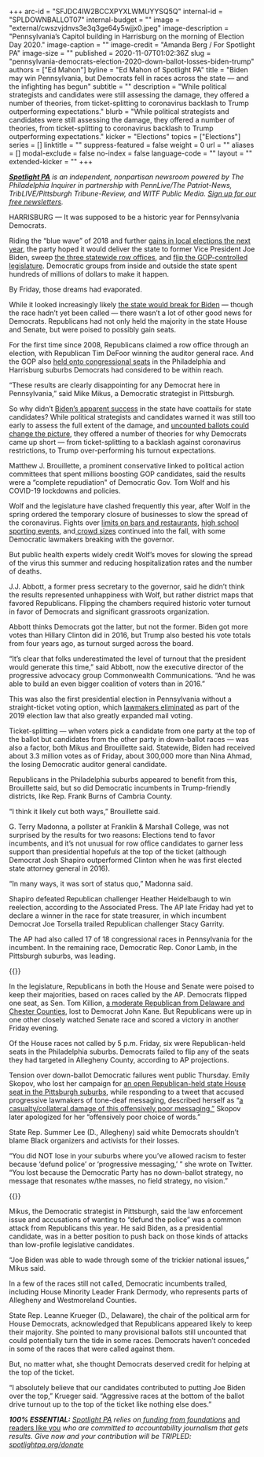 +++
arc-id = "SFJDC4IW2BCCXPYXLWMUYYSQ5Q"
internal-id = "SPLDOWNBALLOT07"
internal-budget = ""
image = "external/cwszvjdnvs3e3q3ge64y5wjjx0.jpeg"
image-description = "Pennsylvania’s Capitol building in Harrisburg on the morning of Election Day 2020."
image-caption = ""
image-credit = "Amanda Berg / For Spotlight PA"
image-size = ""
published = 2020-11-07T01:02:36Z
slug = "pennsylvania-democrats-election-2020-down-ballot-losses-biden-trump"
authors = ["Ed Mahon"]
byline = "Ed Mahon of Spotlight PA"
title = "Biden may win Pennsylvania, but Democrats fell in races across the state — and the infighting has begun"
subtitle = ""
description = "While political strategists and candidates were still assessing the damage, they offered a number of theories, from ticket-splitting to coronavirus backlash to Trump outperforming expectations."
blurb = "While political strategists and candidates were still assessing the damage, they offered a number of theories, from ticket-splitting to coronavirus backlash to Trump outperforming expectations."
kicker = "Elections"
topics = ["Elections"]
series = []
linktitle = ""
suppress-featured = false
weight = 0
url = ""
aliases = []
modal-exclude = false
no-index = false
language-code = ""
layout = ""
extended-kicker = ""
+++

<a href="https://www.spotlightpa.org/"><i><b>Spotlight PA</b></i></a><i> is an independent, nonpartisan newsroom powered by The Philadelphia Inquirer in partnership with PennLive/The Patriot-News, TribLIVE/Pittsburgh Tribune-Review, and WITF Public Media. </i><a href="https://www.spotlightpa.org/newsletters"><i>Sign up for our free newsletters</i></a><i>.</i>

HARRISBURG — It was supposed to be a historic year for Pennsylvania Democrats.

Riding the “blue wave” of 2018 and further <a href="https://www.inquirer.com/news/pennsylvania-2019-election-results-20191106.html" target=_blank>gains in local elections the next year</a>, the party hoped it would deliver the state to former Vice President Joe Biden, sweep <a href="https://www.inquirer.com/politics/election/pennsylvania-row-offices-attorney-general-auditor-treasurer-20201031.html" target=_blank>the three statewide row offices</a>, and <a href="https://www.inquirer.com/politics/election/pennsylvania-state-house-senate-2020-election-20201026.html" target=_blank>flip the GOP-controlled legislature</a>. Democratic groups from inside and outside the state spent hundreds of millions of dollars to make it happen.

By Friday, those dreams had evaporated.

While it looked increasingly likely <a href="https://www.inquirer.com/politics/election/live/elections-2020-results-candidates-updates-news-pennsylvania-20201106.html" target=_blank>the state would break for Biden</a> — though the race hadn’t yet been called — there wasn’t a lot of other good news for Democrats. Republicans had not only held the majority in the state House and Senate, but were poised to possibly gain seats.

For the first time since 2008, Republicans claimed a row office through an election, with Republican Tim DeFoor winning the auditor general race. And the GOP also <a href="https://www.inquirer.com/politics/election/brian-fitzpatrick-christine-finello-1st-district-us-house-2020-pa-results-20201104.html" target=_blank>held onto congressional seats</a> in the Philadelphia and Harrisburg suburbs Democrats had considered to be within reach.

“These results are clearly disappointing for any Democrat here in Pennsylvania,” said Mike Mikus, a Democratic strategist in Pittsburgh.

<script src="https://www.spotlightpa.org/embed.js" async></script><div data-spl-embed-version="1" data-spl-src="https://www.spotlightpa.org/embeds/newsletter/"></div>

So why didn’t <a href="https://www.inquirer.com/news/2020-election-trump-biden-vote-count-pa-philly-results-20201105.html" target="_blank">Biden’s apparent success</a> in the state have coattails for state candidates? While political strategists and candidates warned it was still too early to assess the full extent of the damage, and <a href="https://www.inquirer.com/politics/election/spl/provisional-ballot-pennsylvania-counting-election-2020-20201106.html?outputType=amp" target="_blank">uncounted ballots could change the picture</a>, they offered a number of theories for why Democrats came up short — from ticket-splitting to a backlash against coronavirus restrictions, to Trump over-performing his turnout expectations.

Matthew J. Brouillette, a prominent conservative linked to political action committees that spent millions boosting GOP candidates, said the results were a “complete repudiation" of Democratic Gov. Tom Wolf and his COVID-19 lockdowns and policies.

Wolf and the legislature have clashed frequently this year, after Wolf in the spring ordered the temporary closure of businesses to slow the spread of the coronavirus. Fights over <a href="https://www.post-gazette.com/business/money/2020/10/21/Pennsylvania-House-governor-wolf-veto-coronavirus-restrictions-bars/stories/202010210114">limits on bars and restaurants</a>, <a href="https://www.pennlive.com/sports/2020/09/pa-house-falls-short-in-effort-to-override-gov-tom-wolfs-veto-of-high-schools-sports-bill.html">high school sporting events</a>, and<a href="https://apnews.com/article/virus-outbreak-donald-trump-pennsylvania-pittsburgh-tom-wolf-b458bed82c1b20cf77fdd89736687708"> crowd sizes</a> continued into the fall, with some Democratic lawmakers breaking with the governor.

But public health experts widely credit Wolf’s moves for slowing the spread of the virus this summer and reducing hospitalization rates and the number of deaths.

J.J. Abbott, a former press secretary to the governor, said he didn’t think the results represented unhappiness with Wolf, but rather district maps that favored Republicans. Flipping the chambers required historic voter turnout in favor of Democrats and significant grassroots organization.

Abbott thinks Democrats got the latter, but not the former. Biden got more votes than Hillary Clinton did in 2016, but Trump also bested his vote totals from four years ago, as turnout surged across the board.

“It’s clear that folks underestimated the level of turnout that the president would generate this time,” said Abbott, now the executive director of the progressive advocacy group Commonwealth Communications. “And he was able to build an even bigger coalition of voters than in 2016.”

This was also the first presidential election in Pennsylvania without a straight-ticket voting option, which <a href="https://www.inquirer.com/news/pennsylvania-straight-party-voting-20191112.html">lawmakers eliminated</a> as part of the 2019 election law that also greatly expanded mail voting.

Ticket-splitting — when voters pick a candidate from one party at the top of the ballot but candidates from the other party in down-ballot races — was also a factor, both Mikus and Brouillette said. Statewide, Biden had received about 3.3 million votes as of Friday, about 300,000 more than Nina Ahmad, the losing Democratic auditor general candidate.

Republicans in the Philadelphia suburbs appeared to benefit from this, Brouillette said, but so did Democratic incumbents in Trump-friendly districts, like Rep. Frank Burns of Cambria County.

“I think it likely cut both ways,” Brouillette said.

G. Terry Madonna, a pollster at Franklin &amp; Marshall College, was not surprised by the results for two reasons: Elections tend to favor incumbents, and it’s not unusual for row office candidates to garner less support than presidential hopefuls at the top of the ticket (although Democrat Josh Shapiro outperformed Clinton when he was first elected state attorney general in 2016).

“In many ways, it was sort of status quo,” Madonna said.

Shapiro defeated<b> </b>Republican challenger Heather Heidelbaugh to win reelection, according to the Associated Press. The AP late Friday had yet to declare a winner in the race for state treasurer, in which incumbent Democrat Joe Torsella trailed Republican challenger Stacy Garrity.

The AP had also called 17 of 18 congressional races in Pennsylvania for the incumbent. In the remaining race, Democratic Rep. Conor Lamb, in the Pittsburgh suburbs, was leading.

{{<picture src="external/sn5asjvj169hr34hcv3c6n142c.jpeg" description="Republican state Sen. Tom Killion campaigns in Aston, Pa., in August." caption="Republican state Sen. Tom Killion campaigns in Aston, Pa., in August." credit="JOSE F. MORENO / Philadelphia Inquirer">}} 

In the legislature, Republicans in both the House and Senate were poised to keep their majorities, based on races called by the AP. Democrats flipped one seat, as Sen. Tom Killion, <a href="https://www.inquirer.com/politics/pennsylvania/philadelphia-suburbs-republicans-trump-20200823.html" target=_blank>a moderate Republican from Delaware and Chester Counties</a>, lost to Democrat John Kane. But Republicans were up in one other closely watched Senate race and scored a victory in another Friday evening.

Of the House races not called by 5 p.m. Friday, six were Republican-held seats in the Philadelphia suburbs. Democrats failed to flip any of the seats they had targeted in Allegheny County, according to AP projections.

Tension over down-ballot Democratic failures went public Thursday. Emily Skopov, who lost her campaign for <a href="https://www.inquirer.com/politics/election/pittsburgh-pennsylania-suburbs-joe-biden-donald-trump-20200928.html" target=_blank>an open Republican-held state House seat in the Pittsburgh suburbs</a>, while responding to a tweet that accused progressive lawmakers of tone-deaf messaging, described herself as “<a href="https://twitter.com/EmilySkopovPA/status/1324461733650567171">a casualty/collateral damage of this offensively poor messaging.”</a> Skopov later apologized for her “offensively poor choice of words.”

State Rep. Summer Lee (D., Allegheny) said white Democrats shouldn’t blame Black organizers and activists for their losses.

“You did NOT lose in your suburbs where you’ve allowed racism to fester because ‘defund police’ or ‘progressive messaging,’ ” she wrote on Twitter. “You lost because the Democratic Party has no down-ballot strategy, no message that resonates w/the masses, no field strategy, no vision.”

{{<picture src="external/2n6ktw2h0mdd610j0qenyhjqjr.jpeg" description="Democratic state House candidate Emily Skopov in Allegheny County in September." caption="Democratic state House candidate Emily Skopov in Allegheny County in September." credit="TOM GRALISH / Philadelphia Inquirer">}} 

Mikus, the Democratic strategist in Pittsburgh, said the law enforcement issue and accusations of wanting to “defund the police” was a common attack from Republicans this year. He said Biden, as a presidential candidate, was in a better position to push back on those kinds of attacks than low-profile legislative candidates.

“Joe Biden was able to wade through some of the trickier national issues,” Mikus said.

In a few of the races still not called, Democratic incumbents trailed, including House Minority Leader Frank Dermody, who represents parts of Allegheny and Westmoreland Counties.

<script src="https://www.spotlightpa.org/embed.js" async></script><div data-spl-embed-version="1" data-spl-src="https://www.spotlightpa.org/embeds/donate/?teaser_text=Spotlight%20PA%20provides%20essential%2C%20public-service%20journalism%20about%20Pennsylvania%20thank%20to%20readers%20like%20you.%20For%20a%20limited%20time%2C%20become%20a%20member%20and%20your%20contribution%20will%20be%20TRIPLED.&cta_text=YES%2C%20TRIPLE%20MY%20GIFT&eyebrow_text=BECOME%20A%20MEMBER"></div>

State Rep. Leanne Krueger (D., Delaware), the chair of the political arm for House Democrats, acknowledged that Republicans appeared likely to keep their majority. She pointed to many provisional ballots still uncounted that could potentially turn the tide in some races.<b> </b>Democrats haven’t conceded in some of the races that were called against them.

But, no matter what, she thought Democrats deserved credit for helping at the top of the ticket.

“I absolutely believe that our candidates contributed to putting Joe Biden over the top,” Krueger said. “Aggressive races at the bottom of the ballot drive turnout up to the top of the ticket like nothing else does.”

<i><b>100% ESSENTIAL:</b></i><i> </i><a href="https://www.spotlightpa.org/"><i>Spotlight PA</i></a><i> relies on</i><a href="https://www.spotlightpa.org/support"><i> funding from foundations</i></a><i> </i><a href="https://www.spotlightpa.org/support">and readers like you</a><i> who are committed to accountability journalism that gets results. Give now and your contribution will be TRIPLED: </i><a href="http://spotlightpa.org/donate"><i>spotlightpa.org/donate</i></a>
